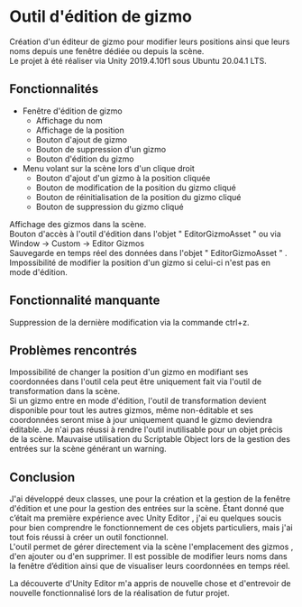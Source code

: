 
# Outil d'édition de gizmo  
  
Création d'un éditeur de gizmo pour modifier leurs positions ainsi que leurs noms depuis une fenêtre dédiée ou depuis la scène.  
Le projet à été réaliser via Unity 2019.4.10f1 sous Ubuntu 20.04.1 LTS.
  
  
## Fonctionnalités  
  
- Fenêtre d'édition de gizmo  
    - Affichage du nom  
    - Affichage de la position  
    - Bouton d'ajout de gizmo  
    - Bouton de suppression d'un gizmo  
    - Bouton d'édition du gizmo  
- Menu volant sur la scène lors d'un clique droit  
    - Bouton d'ajout d'un gizmo à la position cliquée  
    - Bouton de modification de la position du gizmo cliqué  
    - Bouton de réinitialisation de la position du gizmo cliqué  
    - Bouton de suppression du gizmo cliqué  
  
Affichage des gizmos dans la scène.  
Bouton d'accès à l'outil d'édition dans l'objet " EditorGizmoAsset " ou via Window -> Custom -> Editor Gizmos  
Sauvegarde en temps réel des données dans l'objet " EditorGizmoAsset " .  
Impossibilité de modifier la position d'un gizmo si celui-ci n'est pas en mode d'édition.  
  
  
  
## Fonctionnalité manquante  
  
Suppression de la dernière modification via la commande ctrl+z.  
  
  
  
  
## Problèmes rencontrés  
  
Impossibilité de changer la position d'un gizmo en modifiant ses coordonnées dans l'outil cela peut être uniquement fait via l'outil de transformation dans la scène.  
Si un gizmo entre en mode d'édition, l'outil de transformation devient disponible pour tout les autres gizmos, même non-éditable et ses coordonnées seront mise à jour uniquement quand le gizmo deviendra éditable. Je n'ai pas réussi à rendre l'outil inutilisable pour un objet précis de la scène.
Mauvaise utilisation du Scriptable Object lors de la gestion des entrées sur la scène générant un warning.  
  
## Conclusion  
  
J'ai développé deux classes, une pour la création et la gestion de la fenêtre d'édition et une pour la gestion des entrées sur la scène. Étant donné que c’était ma première expérience avec Unity Editor , j'ai eu quelques soucis pour bien comprendre le fonctionnement de ces objets particuliers, mais j'ai tout fois réussi à créer un outil fonctionnel.  
L'outil permet de gérer directement via la scène l'emplacement des gizmos , d'en ajouter ou d'en supprimer. Il est possible de modifier leurs noms dans la fenêtre d’édition ainsi que de visualiser leurs coordonnées en temps réel.

La découverte d'Unity Editor m'a appris de nouvelle chose et d'entrevoir de nouvelle fonctionnalisé lors de la réalisation de futur projet.
